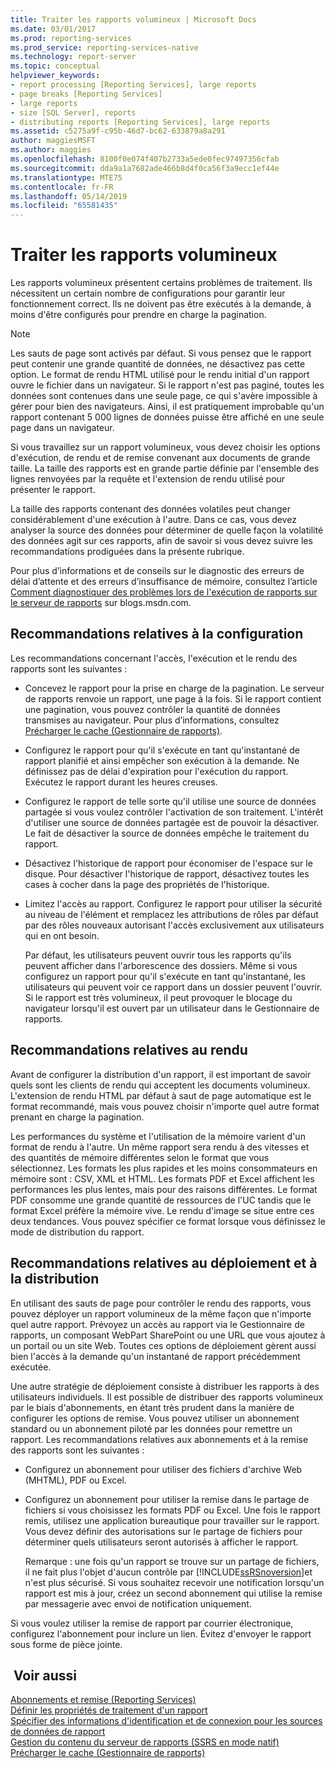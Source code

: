 ```yaml
---
title: Traiter les rapports volumineux | Microsoft Docs
ms.date: 03/01/2017
ms.prod: reporting-services
ms.prod_service: reporting-services-native
ms.technology: report-server
ms.topic: conceptual
helpviewer_keywords:
- report processing [Reporting Services], large reports
- page breaks [Reporting Services]
- large reports
- size [SQL Server], reports
- distributing reports [Reporting Services], large reports
ms.assetid: c5275a9f-c95b-46d7-bc62-633879a8a291
author: maggiesMSFT
ms.author: maggies
ms.openlocfilehash: 8100f0e074f407b2733a5ede0fec97497356cfab
ms.sourcegitcommit: dda9a1a7682ade466b8d4f0ca56f3a9ecc1ef44e
ms.translationtype: MTE75
ms.contentlocale: fr-FR
ms.lasthandoff: 05/14/2019
ms.locfileid: "65581435"
---
```

# <a name="process-large-reports"></a>Traiter les rapports volumineux
  Les rapports volumineux présentent certains problèmes de traitement. Ils nécessitent un certain nombre de configurations pour garantir leur fonctionnement correct. Ils ne doivent pas être exécutés à la demande, à moins d'être configurés pour prendre en charge la pagination.  
  
> [!NOTE]  
>  Les sauts de page sont activés par défaut. Si vous pensez que le rapport peut contenir une grande quantité de données, ne désactivez pas cette option. Le format de rendu HTML utilisé pour le rendu initial d'un rapport ouvre le fichier dans un navigateur. Si le rapport n'est pas paginé, toutes les données sont contenues dans une seule page, ce qui s'avère impossible à gérer pour bien des navigateurs. Ainsi, il est pratiquement improbable qu'un rapport contenant 5 000 lignes de données puisse être affiché en une seule page dans un navigateur.  
  
 Si vous travaillez sur un rapport volumineux, vous devez choisir les options d'exécution, de rendu et de remise convenant aux documents de grande taille. La taille des rapports est en grande partie définie par l'ensemble des lignes renvoyées par la requête et l'extension de rendu utilisé pour présenter le rapport.  
  
 La taille des rapports contenant des données volatiles peut changer considérablement d'une exécution à l'autre. Dans ce cas, vous devez analyser la source des données pour déterminer de quelle façon la volatilité des données agit sur ces rapports, afin de savoir si vous devez suivre les recommandations prodiguées dans la présente rubrique.  
  
 Pour plus d’informations et de conseils sur le diagnostic des erreurs de délai d’attente et des erreurs d’insuffisance de mémoire, consultez l’article [Comment diagnostiquer des problèmes lors de l'exécution de rapports sur le serveur de rapports](https://go.microsoft.com/fwlink/?LinkId=85634) sur blogs.msdn.com.  
  
## <a name="configuration-recommendations"></a>Recommandations relatives à la configuration  
 Les recommandations concernant l'accès, l'exécution et le rendu des rapports sont les suivantes :  
  
-   Concevez le rapport pour la prise en charge de la pagination. Le serveur de rapports renvoie un rapport, une page à la fois. Si le rapport contient une pagination, vous pouvez contrôler la quantité de données transmises au navigateur. Pour plus d’informations, consultez [Précharger le cache &#40;Gestionnaire de rapports&#41;](../../reporting-services/report-server/preload-the-cache-report-manager.md).  
  
-   Configurez le rapport pour qu'il s'exécute en tant qu'instantané de rapport planifié et ainsi empêcher son exécution à la demande. Ne définissez pas de délai d'expiration pour l'exécution du rapport. Exécutez le rapport durant les heures creuses.  
  
-   Configurez le rapport de telle sorte qu'il utilise une source de données partagée si vous voulez contrôler l'activation de son traitement. L'intérêt d'utiliser une source de données partagée est de pouvoir la désactiver. Le fait de désactiver la source de données empêche le traitement du rapport.  
  
-   Désactivez l'historique de rapport pour économiser de l'espace sur le disque. Pour désactiver l'historique de rapport, désactivez toutes les cases à cocher dans la page des propriétés de l'historique.  
  
-   Limitez l'accès au rapport. Configurez le rapport pour utiliser la sécurité au niveau de l'élément et remplacez les attributions de rôles par défaut par des rôles nouveaux autorisant l'accès exclusivement aux utilisateurs qui en ont besoin.  
  
     Par défaut, les utilisateurs peuvent ouvrir tous les rapports qu'ils peuvent afficher dans l'arborescence des dossiers. Même si vous configurez un rapport pour qu'il s'exécute en tant qu'instantané, les utilisateurs qui peuvent voir ce rapport dans un dossier peuvent l'ouvrir. Si le rapport est très volumineux, il peut provoquer le blocage du navigateur lorsqu'il est ouvert par un utilisateur dans le Gestionnaire de rapports.  
  
## <a name="rendering-recommendations"></a>Recommandations relatives au rendu  
 Avant de configurer la distribution d'un rapport, il est important de savoir quels sont les clients de rendu qui acceptent les documents volumineux. L'extension de rendu HTML par défaut à saut de page automatique est le format recommandé, mais vous pouvez choisir n'importe quel autre format prenant en charge la pagination.  
  
 Les performances du système et l'utilisation de la mémoire varient d'un format de rendu à l'autre. Un même rapport sera rendu à des vitesses et des quantités de mémoire différentes selon le format que vous sélectionnez. Les formats les plus rapides et les moins consommateurs en mémoire sont : CSV, XML et HTML. Les formats PDF et Excel affichent les performances les plus lentes, mais pour des raisons différentes. Le format PDF consomme une grande quantité de ressources de l'UC tandis que le format Excel préfère la mémoire vive. Le rendu d'image se situe entre ces deux tendances. Vous pouvez spécifier ce format lorsque vous définissez le mode de distribution du rapport.  
  
## <a name="deployment-and-distribution-recommendations"></a>Recommandations relatives au déploiement et à la distribution  
 En utilisant des sauts de page pour contrôler le rendu des rapports, vous pouvez déployer un rapport volumineux de la même façon que n'importe quel autre rapport. Prévoyez un accès au rapport via le Gestionnaire de rapports, un composant WebPart SharePoint ou une URL que vous ajoutez à un portail ou un site Web. Toutes ces options de déploiement gèrent aussi bien l'accès à la demande qu'un instantané de rapport précédemment exécutée.  
  
 Une autre stratégie de déploiement consiste à distribuer les rapports à des utilisateurs individuels. Il est possible de distribuer des rapports volumineux par le biais d'abonnements, en étant très prudent dans la manière de configurer les options de remise. Vous pouvez utiliser un abonnement standard ou un abonnement piloté par les données pour remettre un rapport. Les recommandations relatives aux abonnements et à la remise des rapports sont les suivantes :  
  
-   Configurez un abonnement pour utiliser des fichiers d'archive Web (MHTML), PDF ou Excel.  
  
-   Configurez un abonnement pour utiliser la remise dans le partage de fichiers si vous choisissez les formats PDF ou Excel. Une fois le rapport remis, utilisez une application bureautique pour travailler sur le rapport. Vous devez définir des autorisations sur le partage de fichiers pour déterminer quels utilisateurs seront autorisés à afficher le rapport.  
  
     Remarque : une fois qu'un rapport se trouve sur un partage de fichiers, il ne fait plus l'objet d'aucun contrôle par [!INCLUDE[ssRSnoversion](../../includes/ssrsnoversion-md.md)]et n'est plus sécurisé. Si vous souhaitez recevoir une notification lorsqu'un rapport est mis à jour, créez un second abonnement qui utilise la remise par messagerie avec envoi de notification uniquement.  
  
 Si vous voulez utiliser la remise de rapport par courrier électronique, configurez l'abonnement pour inclure un lien. Évitez d'envoyer le rapport sous forme de pièce jointe.  
  
## <a name="see-also"></a> Voir aussi  
 [Abonnements et remise &#40;Reporting Services&#41;](../../reporting-services/subscriptions/subscriptions-and-delivery-reporting-services.md)   
 [Définir les propriétés de traitement d'un rapport](../../reporting-services/report-server/set-report-processing-properties.md)   
 [Spécifier des informations d'identification et de connexion pour les sources de données de rapport](../../reporting-services/report-data/specify-credential-and-connection-information-for-report-data-sources.md)   
 [Gestion du contenu du serveur de rapports &#40;SSRS en mode natif&#41;](../../reporting-services/report-server/report-server-content-management-ssrs-native-mode.md)   
 [Précharger le cache &#40;Gestionnaire de rapports&#41;](../../reporting-services/report-server/preload-the-cache-report-manager.md)  
  
  
